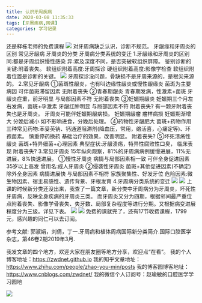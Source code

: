 ```yaml
---
title: 认识牙周疾病
date: 2020-03-08 11:35:33
tags: [牙周疾病,网课]
categories: 学习记录
---
```

还是释栋老师的免费课程
![](https://zymblog-1258069789.cos.ap-chengdu.myqcloud.com/blog0203-yzjb/01.png)
对牙周病缺乏认识，诊断不规范。
牙龈缘和牙周炎的区别
常见牙龈病
牙周炎的分类
牙周病分类系统的变迁
1.牙龈缘和牙周炎的区别
同:都是牙周组织慢性感染
异:累及深度不同，是否突破软组织屏障。
鉴别诊断的关键:附着丧失。
软组织附着高度:牙周探诊
硬组织附着高度:影像学检查
软组织附着位置是诊断的关键。
![](https://zymblog-1258069789.cos.ap-chengdu.myqcloud.com/blog0203-yzjb/02.png)
牙周探诊没问题，骨缺损不是牙周来源的，是根尖来源的。
2.常见牙龈病
①菌斑性龈炎，也有叫边缘性龈炎或慢性龈缘炎
菌斑为主要病因
可伴菌斑滞留因素
无附着丧失
②青春期龈炎
青春期发病，性激素+菌斑
牙龈炎症重，前牙明显
与局部因素不符
无附着丧失
③妊娠期龈炎
妊娠期三个月左右发病，菌斑+孕激素
牙龈红肿明显
与局部因素不符
附着丧失?
有一颗牙附着丧失也是牙周炎。
牙周炎可能伴妊娠期龈病损。
妊娠期龈瘤
瘤样病损
妊娠期渐增大
分娩后减小
如不影响进食，分娩后处理。
④药物性牙龈肥大
菌斑+药物作用
三种常见药物:苯妥英钠、钙通道阻滞剂(降血压，常用，络活喜，心痛定等)、环孢菌素。
慎重停药换药
基础治疗的效果，改善明显。
附着丧失?
⑤坏死溃疡性龈炎
菌斑+特异细菌+心理因素
典型症状:牙龈溃疡，特异性腐败性口臭，
临床表现
附着丧失?
3.常见牙周炎
15年纵向观察，81%的牙周病病例缓慢进展，11%无进展，8%快速进展。
①慢性牙周炎
病情与局部因素相一致
可伴全身促进因素
35岁以上高发
曾用名:成人牙周炎
②侵袭性牙周炎
菌斑+其他促进因素(不确定)
除外全身因素
病情进展快
与局部因素不相符
家族聚集性、好发牙位
危险因素:微生物因素、宿主易感性、遗传背景、牙根发育
4.牙周病分类系统的变迁
![](https://zymblog-1258069789.cos.ap-chengdu.myqcloud.com/blog0203-yzjb/03.png)
![](https://zymblog-1258069789.cos.ap-chengdu.myqcloud.com/blog0203-yzjb/04.png)
上课的时候新分类还没出来，我查了一篇文章，新分类中牙周病分为牙周炎，坏死性牙周病，反映全身疾病的牙周炎三类。
而牙周炎又分为四期，根据邻间最严重位点附着丧失、影像学骨丧失、失牙数、局部复杂程度等进行分期。又根据病变进展程度分为三级。详见下表。
![](https://zymblog-1258069789.cos.ap-chengdu.myqcloud.com/blog0203-yzjb/05.png)
![](https://zymblog-1258069789.cos.ap-chengdu.myqcloud.com/blog0203-yzjb/06.png)
免费的课就完了，还有17节收费课程，1799元，感兴趣的同仁可以去订阅。

参考文献:
郭淑娟，刘倩，丁一.牙周病和植体周病国际新分类简介.国际口腔医学杂志，第46卷2期2019年3月.


我发文章的四个地方，欢迎大家在朋友圈等地方分享，欢迎点“在看”。
我的个人博客地址：https://zwdnet.github.io
我的知乎文章地址： https://www.zhihu.com/people/zhao-you-min/posts
我的博客园博客地址： https://www.cnblogs.com/zwdnet/
我的微信个人订阅号：赵瑜敏的口腔医学学习园地

![](https://zymblog-1258069789.cos.ap-chengdu.myqcloud.com/other/wx.jpg)